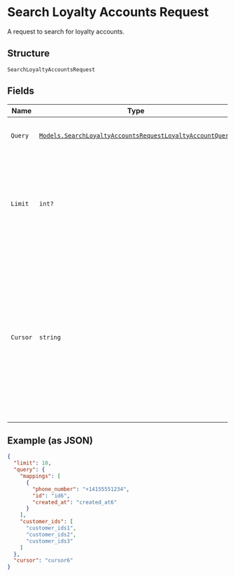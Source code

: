 
# Search Loyalty Accounts Request

A request to search for loyalty accounts.

## Structure

`SearchLoyaltyAccountsRequest`

## Fields

| Name | Type | Tags | Description |
|  --- | --- | --- | --- |
| `Query` | [`Models.SearchLoyaltyAccountsRequestLoyaltyAccountQuery`](../../doc/models/search-loyalty-accounts-request-loyalty-account-query.md) | Optional | The search criteria for the loyalty accounts. |
| `Limit` | `int?` | Optional | The maximum number of results to include in the response. The default value is 30.<br>**Constraints**: `>= 1`, `<= 200` |
| `Cursor` | `string` | Optional | A pagination cursor returned by a previous call to<br>this endpoint. Provide this to retrieve the next set of<br>results for the original query.<br><br>For more information,<br>see [Pagination](https://developer.squareup.com/docs/build-basics/common-api-patterns/pagination). |

## Example (as JSON)

```json
{
  "limit": 10,
  "query": {
    "mappings": [
      {
        "phone_number": "+14155551234",
        "id": "id6",
        "created_at": "created_at6"
      }
    ],
    "customer_ids": [
      "customer_ids1",
      "customer_ids2",
      "customer_ids3"
    ]
  },
  "cursor": "cursor6"
}
```

